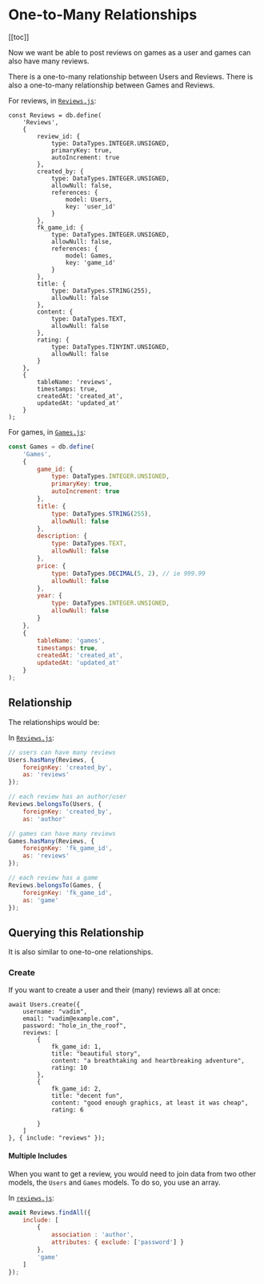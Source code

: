 # One-to-Many Relationships

[[toc]]

Now we want be able to post reviews on games as a user and games can also have many reviews.

There is a one-to-many relationship between Users and Reviews. There is also a one-to-many relationship between Games and Reviews.

For reviews, in [`Reviews.js`](../server/src/models/Reviews.js):

```js{17-24}
const Reviews = db.define(
    'Reviews',
    {
        review_id: {
            type: DataTypes.INTEGER.UNSIGNED,
            primaryKey: true,
            autoIncrement: true
        },
        created_by: {
            type: DataTypes.INTEGER.UNSIGNED,
            allowNull: false,
            references: {
                model: Users,
                key: 'user_id'
            }
        },
        fk_game_id: {
            type: DataTypes.INTEGER.UNSIGNED,
            allowNull: false,
            references: {
                model: Games,
                key: 'game_id'
            }
        },
        title: {
            type: DataTypes.STRING(255),
            allowNull: false
        },
        content: {
            type: DataTypes.TEXT,
            allowNull: false
        },
        rating: {
            type: DataTypes.TINYINT.UNSIGNED,
            allowNull: false
        }
    },
    {
        tableName: 'reviews',
        timestamps: true,
        createdAt: 'created_at',
        updatedAt: 'updated_at'
    }
);
```

For games, in [`Games.js`](../server/src/models/Games.js):

```js
const Games = db.define(
    'Games',
    {
        game_id: {
            type: DataTypes.INTEGER.UNSIGNED,
            primaryKey: true,
            autoIncrement: true
        },
        title: {
            type: DataTypes.STRING(255),
            allowNull: false
        },
        description: {
            type: DataTypes.TEXT,
            allowNull: false
        },
        price: {
            type: DataTypes.DECIMAL(5, 2), // ie 999.99
            allowNull: false
        },
        year: {
            type: DataTypes.INTEGER.UNSIGNED,
            allowNull: false
        }
    },
    {
        tableName: 'games',
        timestamps: true,
        createdAt: 'created_at',
        updatedAt: 'updated_at'
    }
);
```

## Relationship

The relationships would be:

In [`Reviews.js`](../server/src/models/Reviews.js):

```js
// users can have many reviews
Users.hasMany(Reviews, {
    foreignKey: 'created_by',
    as: 'reviews'
});

// each review has an author/user
Reviews.belongsTo(Users, {
    foreignKey: 'created_by',
    as: 'author'

// games can have many reviews
Games.hasMany(Reviews, {
    foreignKey: 'fk_game_id',
    as: 'reviews'
});

// each review has a game
Reviews.belongsTo(Games, {
    foreignKey: 'fk_game_id',
    as: 'game'
});
```

## Querying this Relationship

It is also similar to one-to-one relationships.

### Create

If you want to create a user and their (many) reviews all at once:

```js{20}
await Users.create({
    username: "vadim",
    email: "vadim@example.com",
    password: "hole_in_the_roof",
    reviews: [
        {
            fk_game_id: 1,
            title: "beautiful story",
            content: "a breathtaking and heartbreaking adventure",
            rating: 10
        },
        {
            fk_game_id: 2,
            title: "decent fun",
            content: "good enough graphics, at least it was cheap",
            rating: 6

        }
    ]
}, { include: "reviews" });
```

#### Multiple Includes

When you want to get a review, you would need to join data from two other models, the `Users` and `Games` models. To do so, you use an array.

In [`reviews.js`](../server/src/controllers/reviews.js):

```js
await Reviews.findAll({
    include: [
        {
            association : 'author',
            attributes: { exclude: ['password'] }
        },
        'game'
    ]
});
```
